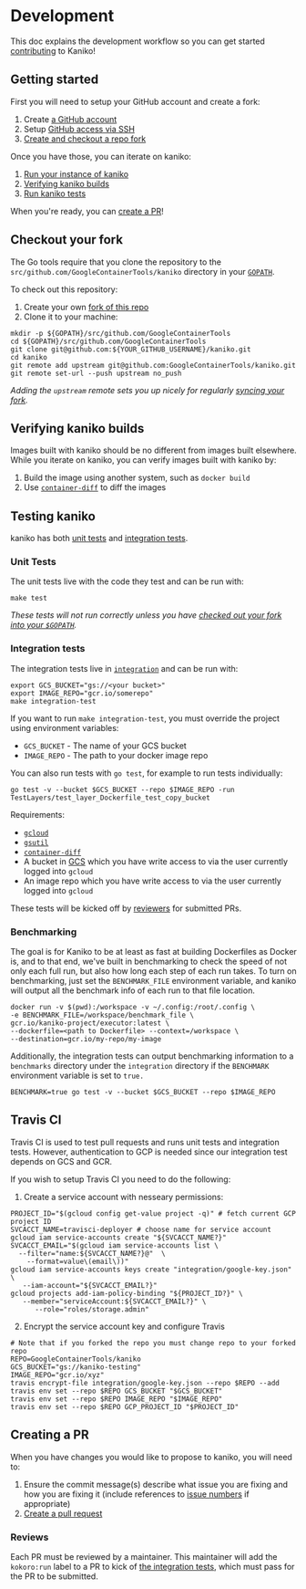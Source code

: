 # Development

This doc explains the development workflow so you can get started
[contributing](CONTRIBUTING.md) to Kaniko!

## Getting started

First you will need to setup your GitHub account and create a fork:

1. Create [a GitHub account](https://github.com/join)
1. Setup [GitHub access via
   SSH](https://help.github.com/articles/connecting-to-github-with-ssh/)
1. [Create and checkout a repo fork](#checkout-your-fork)

Once you have those, you can iterate on kaniko:

1. [Run your instance of kaniko](README.md#running-kaniko)
1. [Verifying kaniko builds](#verifying-kaniko-builds)
1. [Run kaniko tests](#testing-kaniko)

When you're ready, you can [create a PR](#creating-a-pr)!

## Checkout your fork

The Go tools require that you clone the repository to the `src/github.com/GoogleContainerTools/kaniko` directory
in your [`GOPATH`](https://github.com/golang/go/wiki/SettingGOPATH).

To check out this repository:

1. Create your own [fork of this
  repo](https://help.github.com/articles/fork-a-repo/)
2. Clone it to your machine:

  ```shell
  mkdir -p ${GOPATH}/src/github.com/GoogleContainerTools
  cd ${GOPATH}/src/github.com/GoogleContainerTools
  git clone git@github.com:${YOUR_GITHUB_USERNAME}/kaniko.git
  cd kaniko
  git remote add upstream git@github.com:GoogleContainerTools/kaniko.git
  git remote set-url --push upstream no_push
  ```

_Adding the `upstream` remote sets you up nicely for regularly [syncing your
fork](https://help.github.com/articles/syncing-a-fork/)._

## Verifying kaniko builds

Images built with kaniko should be no different from images built elsewhere.
While you iterate on kaniko, you can verify images built with kaniko by:

1. Build the image using another system, such as `docker build`
2. Use [`container-diff`](https://github.com/GoogleContainerTools/container-diff) to diff the images

## Testing kaniko

kaniko has both [unit tests](#unit-tests) and [integration tests](#integration-tests).

### Unit Tests

The unit tests live with the code they test and can be run with:

```shell
make test
```

_These tests will not run correctly unless you have [checked out your fork into your `$GOPATH`](#checkout-your-fork)._

### Integration tests

The integration tests live in [`integration`](./integration) and can be run with:

```shell
export GCS_BUCKET="gs://<your bucket>"
export IMAGE_REPO="gcr.io/somerepo"
make integration-test
```

If you want to run `make integration-test`, you must override the project using environment variables:

* `GCS_BUCKET` - The name of your GCS bucket
* `IMAGE_REPO` - The path to your docker image repo

You can also run tests with `go test`, for example to run tests individually:

```shell
go test -v --bucket $GCS_BUCKET --repo $IMAGE_REPO -run TestLayers/test_layer_Dockerfile_test_copy_bucket
```

Requirements:

* [`gcloud`](https://cloud.google.com/sdk/install)
* [`gsutil`](https://cloud.google.com/storage/docs/gsutil_install)
* [`container-diff`](https://github.com/GoogleContainerTools/container-diff#installation)
* A bucket in [GCS](https://cloud.google.com/storage/) which you have write access to via
  the user currently logged into `gcloud`
* An image repo which you have write access to via the user currently logged into `gcloud`

These tests will be kicked off by [reviewers](#reviews) for submitted PRs.

### Benchmarking

The goal is for Kaniko to be at least as fast at building Dockerfiles as Docker is, and to that end, we've built 
in benchmarking to check the speed of not only each full run, but also how long each step of each run takes. To turn
on benchmarking, just set the `BENCHMARK_FILE` environment variable, and kaniko will output all the benchmark info 
of each run to that file location.

```shell
docker run -v $(pwd):/workspace -v ~/.config:/root/.config \
-e BENCHMARK_FILE=/workspace/benchmark_file \
gcr.io/kaniko-project/executor:latest \
--dockerfile=<path to Dockerfile> --context=/workspace \
--destination=gcr.io/my-repo/my-image
```
Additionally, the integration tests can output benchmarking information to a `benchmarks` directory under the 
`integration` directory if the `BENCHMARK` environment variable is set to `true.`

```shell
BENCHMARK=true go test -v --bucket $GCS_BUCKET --repo $IMAGE_REPO
```

## Travis CI
Travis CI is used to test pull requests and runs unit tests and integration tests.
However, authentication to GCP is needed since our integration test depends
on GCS and GCR.

If you wish to setup Travis CI you need to do the following:
1. Create a service account with nesseary permissions:
```shell
PROJECT_ID="$(gcloud config get-value project -q)" # fetch current GCP project ID
SVCACCT_NAME=travisci-deployer # choose name for service account
gcloud iam service-accounts create "${SVCACCT_NAME?}"
SVCACCT_EMAIL="$(gcloud iam service-accounts list \
  --filter="name:${SVCACCT_NAME?}@"  \
    --format=value\(email\))"
gcloud iam service-accounts keys create "integration/google-key.json" \
   --iam-account="${SVCACCT_EMAIL?}"
gcloud projects add-iam-policy-binding "${PROJECT_ID?}" \
   --member="serviceAccount:${SVCACCT_EMAIL?}" \
      --role="roles/storage.admin"
```

2. Encrypt the service account key and configure Travis
```shell
# Note that if you forked the repo you must change repo to your forked repo
REPO=GoogleContainerTools/kaniko
GCS_BUCKET="gs://kaniko-testing"
IMAGE_REPO="gcr.io/xyz"
travis encrypt-file integration/google-key.json --repo $REPO --add
travis env set --repo $REPO GCS_BUCKET "$GCS_BUCKET"
travis env set --repo $REPO IMAGE_REPO "$IMAGE_REPO"
travis env set --repo $REPO GCP_PROJECT_ID "$PROJECT_ID"
```

## Creating a PR

When you have changes you would like to propose to kaniko, you will need to:

1. Ensure the commit message(s) describe what issue you are fixing and how you are fixing it
   (include references to [issue numbers](https://help.github.com/articles/closing-issues-using-keywords/)
   if appropriate)
1. [Create a pull request](https://help.github.com/articles/creating-a-pull-request-from-a-fork/)

### Reviews

Each PR must be reviewed by a maintainer. This maintainer will add the `kokoro:run` label
to a PR to kick of [the integration tests](#integration-tests), which must pass for the PR
to be submitted.
